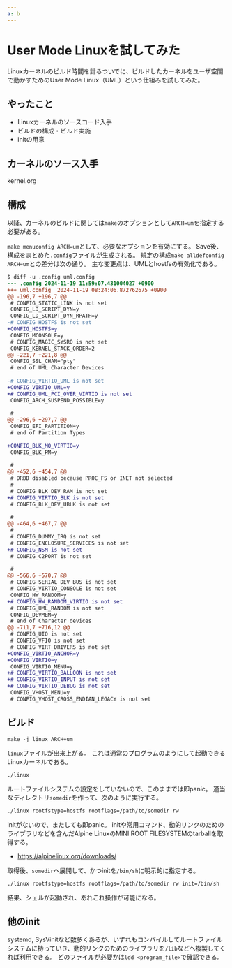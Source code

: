 ```yaml
---
a: b
---
```


# User Mode Linuxを試してみた

Linuxカーネルのビルド時間を計るついでに、ビルドしたカーネルをユーザ空間で動かすためのUser Mode Linux（UML）という仕組みを試してみた。

## やったこと

- Linuxカーネルのソースコード入手
- ビルドの構成・ビルド実施
- initの用意

## カーネルのソース入手

kernel.org

## 構成

以降、カーネルのビルドに関しては`make`のオプションとして`ARCH=um`を指定する必要がある。

`make menuconfig ARCH=um`として、必要なオプションを有効にする。
Save後、構成をまとめた`.config`ファイルが生成される。
規定の構成`make alldefconfig ARCH=um`との差分は次の通り。
主な変更点は、UMLとhostfsの有効化である。

```diff
$ diff -u .config uml.config 
--- .config	2024-11-19 11:59:07.431004027 +0900
+++ uml.config	2024-11-19 08:24:06.872762675 +0900
@@ -196,7 +196,7 @@
 # CONFIG_STATIC_LINK is not set
 CONFIG_LD_SCRIPT_DYN=y
 CONFIG_LD_SCRIPT_DYN_RPATH=y
-# CONFIG_HOSTFS is not set
+CONFIG_HOSTFS=y
 CONFIG_MCONSOLE=y
 # CONFIG_MAGIC_SYSRQ is not set
 CONFIG_KERNEL_STACK_ORDER=2
@@ -221,7 +221,8 @@
 CONFIG_SSL_CHAN="pty"
 # end of UML Character Devices
 
-# CONFIG_VIRTIO_UML is not set
+CONFIG_VIRTIO_UML=y
+# CONFIG_UML_PCI_OVER_VIRTIO is not set
 CONFIG_ARCH_SUSPEND_POSSIBLE=y
 
 #
@@ -296,6 +297,7 @@
 CONFIG_EFI_PARTITION=y
 # end of Partition Types
 
+CONFIG_BLK_MQ_VIRTIO=y
 CONFIG_BLK_PM=y
 
 #
@@ -452,6 +454,7 @@
 # DRBD disabled because PROC_FS or INET not selected
 #
 # CONFIG_BLK_DEV_RAM is not set
+# CONFIG_VIRTIO_BLK is not set
 # CONFIG_BLK_DEV_UBLK is not set
 
 #
@@ -464,6 +467,7 @@
 #
 # CONFIG_DUMMY_IRQ is not set
 # CONFIG_ENCLOSURE_SERVICES is not set
+# CONFIG_NSM is not set
 # CONFIG_C2PORT is not set
 
 #
@@ -566,6 +570,7 @@
 # CONFIG_SERIAL_DEV_BUS is not set
 # CONFIG_VIRTIO_CONSOLE is not set
 CONFIG_HW_RANDOM=y
+# CONFIG_HW_RANDOM_VIRTIO is not set
 # CONFIG_UML_RANDOM is not set
 CONFIG_DEVMEM=y
 # end of Character devices
@@ -711,7 +716,12 @@
 # CONFIG_UIO is not set
 # CONFIG_VFIO is not set
 # CONFIG_VIRT_DRIVERS is not set
+CONFIG_VIRTIO_ANCHOR=y
+CONFIG_VIRTIO=y
 CONFIG_VIRTIO_MENU=y
+# CONFIG_VIRTIO_BALLOON is not set
+# CONFIG_VIRTIO_INPUT is not set
+# CONFIG_VIRTIO_DEBUG is not set
 CONFIG_VHOST_MENU=y
 # CONFIG_VHOST_CROSS_ENDIAN_LEGACY is not set
```

## ビルド

```
make -j linux ARCH=um
```

`linux`ファイルが出来上がる。
これは通常のプログラムのようにして起動できるLinuxカーネルである。

```
./linux
```

ルートファイルシステムの設定をしていないので、このままでは即panic。
適当なディレクトリ`somedir`を作って、次のように実行する。

```
./linux rootfstype=hostfs rootflags=/path/to/somedir rw
```

initがないので、またしても即panic。
initや常用コマンド、動的リンクのためのライブラリなどを含んだAlpine LinuxのMINI ROOT FILESYSTEMのtarballを取得する。

- https://alpinelinux.org/downloads/

取得後、`somedir`へ展開して、かつinitを`/bin/sh`に明示的に指定する。

```
./linux rootfstype=hostfs rootflags=/path/to/somedir rw init=/bin/sh
```

結果、シェルが起動され、あれこれ操作が可能になる。

## 他のinit

systemd, SysVinitなど数多くあるが、いずれもコンパイルしてルートファイルシステムに持っていき、動的リンクのためのライブラリを`/lib`などへ複製してくれば利用できる。
どのファイルが必要かは`ldd <program_file>`で確認できる。
